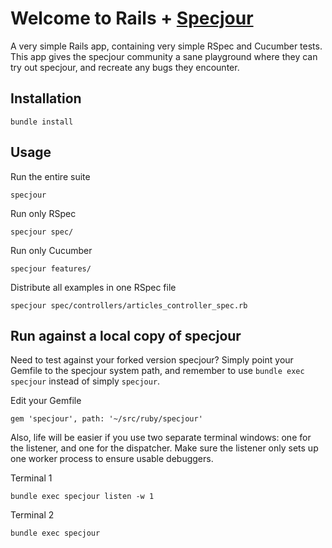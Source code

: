 # Welcome to Rails + [Specjour](https://github.com/sandro/specjour)

A very simple Rails app, containing very simple RSpec and Cucumber tests. This app gives the specjour community a sane playground where they can try out specjour, and recreate any bugs they encounter.

## Installation

    bundle install

## Usage

Run the entire suite

    specjour

Run only RSpec

    specjour spec/

Run only Cucumber

    specjour features/

Distribute all examples in one RSpec file

    specjour spec/controllers/articles_controller_spec.rb

## Run against a local copy of specjour
Need to test against your forked version specjour? Simply point your Gemfile to the specjour system path, and remember to use `bundle exec specjour` instead of simply `specjour`.

Edit your Gemfile

    gem 'specjour', path: '~/src/ruby/specjour'

Also, life will be easier if you use two separate terminal windows: one for the
listener, and one for the dispatcher. Make sure the listener only sets up one worker process to ensure usable debuggers.

Terminal 1

    bundle exec specjour listen -w 1

Terminal 2

    bundle exec specjour
